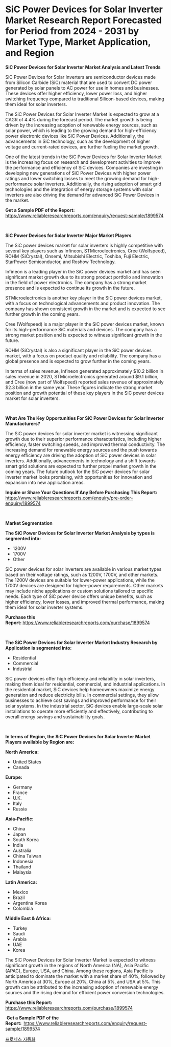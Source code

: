 <p><h1>SiC Power Devices for Solar Inverter Market Research Report Forecasted for Period from 2024 -  2031 by Market Type, Market Application, and Region</h1></p><p><strong>SiC Power Devices for Solar Inverter Market Analysis and Latest Trends</strong></p>
<p><p>SiC Power Devices for Solar Inverters are semiconductor devices made from Silicon Carbide (SiC) material that are used to convert DC power generated by solar panels to AC power for use in homes and businesses. These devices offer higher efficiency, lower power loss, and higher switching frequency compared to traditional Silicon-based devices, making them ideal for solar inverters.</p><p>The SiC Power Devices for Solar Inverter Market is expected to grow at a CAGR of 4.4% during the forecast period. The market growth is being driven by the increasing adoption of renewable energy sources, such as solar power, which is leading to the growing demand for high-efficiency power electronic devices like SiC Power Devices. Additionally, the advancements in SiC technology, such as the development of higher voltage and current-rated devices, are further fueling the market growth.</p><p>One of the latest trends in the SiC Power Devices for Solar Inverter Market is the increasing focus on research and development activities to improve the performance and efficiency of SiC devices. Companies are investing in developing new generations of SiC Power Devices with higher power ratings and lower switching losses to meet the growing demand for high-performance solar inverters. Additionally, the rising adoption of smart grid technologies and the integration of energy storage systems with solar inverters are also driving the demand for advanced SiC Power Devices in the market.</p></p>
<p><strong>Get a Sample PDF of the Report:&nbsp;</strong> <a href="https://www.reliableresearchreports.com/enquiry/request-sample/1899574">https://www.reliableresearchreports.com/enquiry/request-sample/1899574</a></p>
<p>&nbsp;</p>
<p><strong>SiC Power Devices for Solar Inverter Major Market Players</strong></p>
<p><p>The SiC power devices market for solar inverters is highly competitive with several key players such as Infineon, STMicroelectronics, Cree (Wolfspeed), ROHM (SiCrystal), Onsemi, Mitsubishi Electric, Toshiba, Fuji Electric, StarPower Semiconductor, and Roshow Technology. </p><p>Infineon is a leading player in the SiC power devices market and has seen significant market growth due to its strong product portfolio and innovation in the field of power electronics. The company has a strong market presence and is expected to continue its growth in the future.</p><p>STMicroelectronics is another key player in the SiC power devices market, with a focus on technological advancements and product innovation. The company has shown consistent growth in the market and is expected to see further growth in the coming years.</p><p>Cree (Wolfspeed) is a major player in the SiC power devices market, known for its high-performance SiC materials and devices. The company has a strong market position and is expected to witness significant growth in the future.</p><p>ROHM (SiCrystal) is also a significant player in the SiC power devices market, with a focus on product quality and reliability. The company has a global presence and is expected to grow further in the coming years.</p><p>In terms of sales revenue, Infineon generated approximately $10.2 billion in sales revenue in 2020, STMicroelectronics generated around $9.1 billion, and Cree (now part of Wolfspeed) reported sales revenue of approximately $2.3 billion in the same year. These figures indicate the strong market position and growth potential of these key players in the SiC power devices market for solar inverters.</p></p>
<p>&nbsp;</p>
<p><strong>What Are The Key Opportunities For SiC Power Devices for Solar Inverter Manufacturers?</strong></p>
<p><p>The SiC power devices for solar inverter market is witnessing significant growth due to their superior performance characteristics, including higher efficiency, faster switching speeds, and improved thermal conductivity. The increasing demand for renewable energy sources and the push towards energy efficiency are driving the adoption of SiC power devices in solar inverters. Additionally, advancements in technology and a shift towards smart grid solutions are expected to further propel market growth in the coming years. The future outlook for the SiC power devices for solar inverter market looks promising, with opportunities for innovation and expansion into new application areas.</p></p>
<p><strong>Inquire or Share Your Questions If Any Before Purchasing This Report:</strong> <a href="https://www.reliableresearchreports.com/enquiry/pre-order-enquiry/1899574">https://www.reliableresearchreports.com/enquiry/pre-order-enquiry/1899574</a></p>
<p>&nbsp;</p>
<p><strong>Market Segmentation</strong></p>
<p><strong>The SiC Power Devices for Solar Inverter Market Analysis by types is segmented into:</strong></p>
<p><ul><li>1200V</li><li>1700V</li><li>Other</li></ul></p>
<p><p>SiC power devices for solar inverters are available in various market types based on their voltage ratings, such as 1200V, 1700V, and other markets. The 1200V devices are suitable for lower-power applications, while the 1700V devices are designed for higher-power requirements. Other markets may include niche applications or custom solutions tailored to specific needs. Each type of SiC power device offers unique benefits, such as higher efficiency, lower losses, and improved thermal performance, making them ideal for solar inverter systems.</p></p>
<p><strong>Purchase this Report:&nbsp;</strong><a href="https://www.reliableresearchreports.com/purchase/1899574">https://www.reliableresearchreports.com/purchase/1899574</a></p>
<p>&nbsp;</p>
<p><strong>The SiC Power Devices for Solar Inverter Market Industry Research by Application is segmented into:</strong></p>
<p><ul><li>Residential</li><li>Commercial</li><li>Industrial</li></ul></p>
<p><p>SiC power devices offer high efficiency and reliability in solar inverters, making them ideal for residential, commercial, and industrial applications. In the residential market, SiC devices help homeowners maximize energy generation and reduce electricity bills. In commercial settings, they allow businesses to achieve cost savings and improved performance for their solar systems. In the industrial sector, SiC devices enable large-scale solar installations to operate more efficiently and effectively, contributing to overall energy savings and sustainability goals.</p></p>
<p>&nbsp;</p>
<p><strong>In terms of Region, the SiC Power Devices for Solar Inverter Market Players available by Region are:</strong></p>
<p>
    <p> <strong> North America: </strong>
        <ul>
            <li>United States</li>
            <li>Canada</li>
        </ul>
        </p> 
    <p> <strong> Europe: </strong>
        <ul>
            <li>Germany</li>
            <li>France</li>
            <li>U.K.</li>
            <li>Italy</li>
            <li>Russia</li>
        </ul>
        </p> 
    <p> <strong> Asia-Pacific: </strong>
        <ul>
            <li>China</li>
            <li>Japan</li>
            <li>South Korea</li>
            <li>India</li>
            <li>Australia</li>
            <li>China Taiwan</li>
            <li>Indonesia</li>
            <li>Thailand</li>
            <li>Malaysia</li>
        </ul>
        </p> 
    <p> <strong> Latin America: </strong>
        <ul>
            <li>Mexico</li>
            <li>Brazil</li>
            <li>Argentina Korea</li>
            <li>Colombia</li>
        </ul>
        </p> 
    <p> <strong> Middle East & Africa: </strong>
        <ul>
            <li>Turkey</li>
            <li>Saudi</li>
            <li>Arabia</li>
            <li>UAE</li>
            <li>Korea</li>
        </ul>
    </p>
    </p>
<p><p>The SiC Power Devices for Solar Inverter Market is expected to witness significant growth in the regions of North America (NA), Asia Pacific (APAC), Europe, USA, and China. Among these regions, Asia Pacific is anticipated to dominate the market with a market share of 40%, followed by North America at 30%, Europe at 20%, China at 5%, and USA at 5%. This growth can be attributed to the increasing adoption of renewable energy sources and the rising demand for efficient power conversion technologies.</p></p>
<p><strong>Purchase this Report: </strong><a href="https://www.reliableresearchreports.com/purchase/1899574">https://www.reliableresearchreports.com/purchase/1899574</a></p>
<p>&nbsp;<strong>Get a Sample PDF of the Report:&nbsp;&nbsp;</strong><a href="https://www.reliableresearchreports.com/enquiry/request-sample/1899574">https://www.reliableresearchreports.com/enquiry/request-sample/1899574</a></p>
<p><strong></strong></p>
<p><p><a href="https://github.com/oajzkywllm460/Market-Research-Report-List-1/blob/main/819389412999.md">프로세스 자동화</a></p></p>